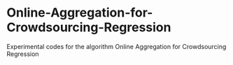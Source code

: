 # Online-Aggregation-for-Crowdsourcing-Regression
Experimental codes for the algorithm Online Aggregation for Crowdsourcing Regression
